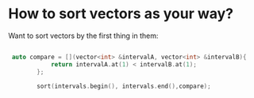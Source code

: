 # How to sort vectors as your way?
Want to sort vectors by the first thing in them:

``` cpp

 auto compare = [](vector<int> &intervalA, vector<int> &intervalB){
            return intervalA.at(1) < intervalB.at(1);
        };
        
        sort(intervals.begin(), intervals.end(),compare);
```
